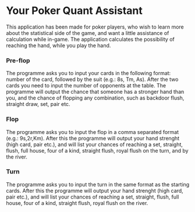 # Your Poker Quant Assistant
This application has been made for poker players, who wish to learn more about the statistical side of the game, and want a little assistance of calculation while in-game.
The application calculates the possibility of reaching the hand, while you play the hand.

### Pre-flop
The programme asks you to input your cards in the following format: number of the card, followed by the suit (e.g.: 8s, Tm, As). After the two cards you need to input the number of opponents at the table. The programme will output the chance that someone has a stronger hand than you, and the chance of flopping any combination, such as backdoor flush, straight draw, set, pair etc.

### Flop
The programme asks you to input the flop in a comma separated format (e.g.: 9s,2r,Km). After this the programme will output your hand strenght (high card, pair etc.), and will list your chances of reaching a set, straight, flush, full house, four of a kind, straight flush, royal flush on the turn, and by the river.

### Turn
The programme asks you to input the turn in the same format as the starting cards. After this the programme will output your hand strenght (high card, pair etc.), and will list your chances of reaching a set, straight, flush, full house, four of a kind, straight flush, royal flush on the river.
